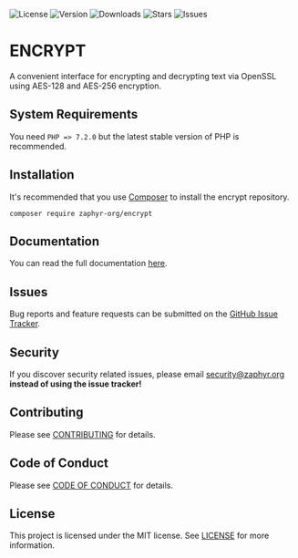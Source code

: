 ![License](https://img.shields.io/github/license/zaphyr-org/encrypt?style=for-the-badge)
![Version](https://img.shields.io/packagist/v/zaphyr-org/encrypt?style=for-the-badge)
![Downloads](https://img.shields.io/packagist/dt/zaphyr-org/encrypt?style=for-the-badge)
![Stars](https://img.shields.io/github/stars/zaphyr-org/encrypt?style=for-the-badge)
![Issues](https://img.shields.io/github/issues/zaphyr-org/encrypt?style=for-the-badge)

# ENCRYPT

A convenient interface for encrypting and decrypting text via OpenSSL using AES-128 and AES-256 encryption.

## System Requirements

You need `PHP => 7.2.0` but the latest stable version of PHP is recommended.

## Installation

It's recommended that you use [Composer](https://getcomposer.org/) to install the encrypt repository.

```console
composer require zaphyr-org/encrypt
```

## Documentation

You can read the full documentation [here](https://zaphyr.org/docs/1.x/repositories/encrypt).

## Issues

Bug reports and feature requests can be submitted on the [GitHub Issue Tracker](https://github.com/zaphyr-org/encrypt/issues).

## Security

If you discover security related issues, please email security@zaphyr.org **instead of using
the issue tracker!**

## Contributing

Please see [CONTRIBUTING](https://zaphyr.org/docs/1.x/repositories/contributions) for details.

## Code of Conduct

Please see [CODE OF CONDUCT](https://zaphyr.org/docs/1.x/repositories/contributions#content-code-of-conduct) for details.

## License

This project is licensed under the MIT license. See [LICENSE](LICENSE.md) for more information.
